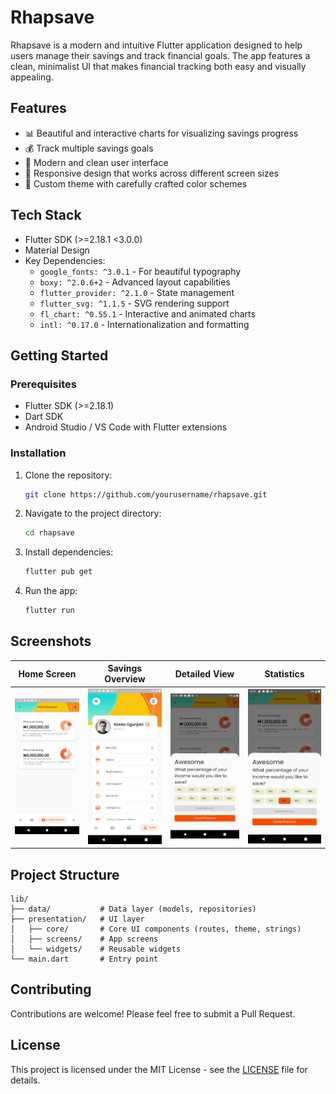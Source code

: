 # Rhapsave

Rhapsave is a modern and intuitive Flutter application designed to help users manage their savings and track financial goals. The app features a clean, minimalist UI that makes financial tracking both easy and visually appealing.

## Features

- 📊 Beautiful and interactive charts for visualizing savings progress
- 💰 Track multiple savings goals
- 🎨 Modern and clean user interface
- 📱 Responsive design that works across different screen sizes
- 🌈 Custom theme with carefully crafted color schemes

## Tech Stack

- Flutter SDK (>=2.18.1 <3.0.0)
- Material Design
- Key Dependencies:
  - `google_fonts: ^3.0.1` - For beautiful typography
  - `boxy: ^2.0.6+2` - Advanced layout capabilities
  - `flutter_provider: ^2.1.0` - State management
  - `flutter_svg: ^1.1.5` - SVG rendering support
  - `fl_chart: ^0.55.1` - Interactive and animated charts
  - `intl: ^0.17.0` - Internationalization and formatting

## Getting Started

### Prerequisites

- Flutter SDK (>=2.18.1)
- Dart SDK
- Android Studio / VS Code with Flutter extensions

### Installation

1. Clone the repository:
   ```bash
   git clone https://github.com/yourusername/rhapsave.git
   ```

2. Navigate to the project directory:
   ```bash
   cd rhapsave
   ```

3. Install dependencies:
   ```bash
   flutter pub get
   ```

4. Run the app:
   ```bash
   flutter run
   ```

## Screenshots

| Home Screen | Savings Overview | Detailed View | Statistics |
|------------|------------------|---------------|------------|
| ![screenshot-1](./screenshots/screenshot-1.png) | ![screenshot-2](./screenshots/screenshot-2.png) | ![screenshot-3](./screenshots/screenshot-3.png) | ![screenshot-4](./screenshots/screenshot-4.png) |

## Project Structure

```
lib/
├── data/           # Data layer (models, repositories)
├── presentation/   # UI layer
│   ├── core/       # Core UI components (routes, theme, strings)
│   ├── screens/    # App screens
│   └── widgets/    # Reusable widgets
└── main.dart       # Entry point
```

## Contributing

Contributions are welcome! Please feel free to submit a Pull Request.

## License

This project is licensed under the MIT License - see the [LICENSE](LICENSE) file for details.
